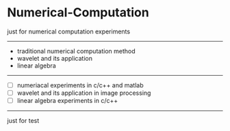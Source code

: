 # Numerical-Computation
just for numerical computation experiments

-----------------------------  
* traditional numerical computation method
* wavelet and its application
* linear algebra   

----------------------  

- [ ] numeriacal experiments in c/c++ and matlab
- [ ] wavelet and its application in image processing
- [ ] linear algebra experiments in c/c++   

-------------------------

just for test  
